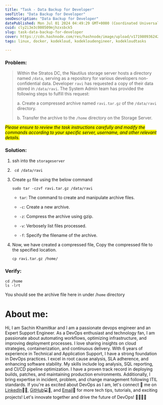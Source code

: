 ```yaml
---
title: "Task - Data Backup for Developer"
seoTitle: "Data Backup for Developer"
seoDescription: "Data Backup for Developer"
datePublished: Mon Jul 01 2024 04:49:29 GMT+0000 (Coordinated Universal Time)
cuid: cly2i3e3c000509mjhzxsbck5
slug: task-data-backup-for-developer
cover: https://cdn.hashnode.com/res/hashnode/image/upload/v1719809362424/1104793b-6cdc-42eb-a19f-cc3cd9332920.jpeg
tags: linux, docker, kodekloud, kodekloudengineer, kodekloudtasks

---
```


### Problem:

> Within the Stratos DC, the Nautilus storage server hosts a directory named `/data`, serving as a repository for various developers non-confidential data. Developer `ravi` has requested a copy of their data stored in `/data/ravi`. The System Admin team has provided the following steps to fulfill this request:
> 
> a. Create a compressed archive named `ravi.tar.gz` of the `/data/ravi` directory.
> 
> b. Transfer the archive to the `/home` directory on the Storage Server.

*<mark>Please ensure to review the task instructions carefully and modify the commands according to your specific server, username, and other relevant details.</mark>*

### Solution:

1. ssh into the `storageserver`
    
2. ```plaintext
    cd /data/ravi
    ```
    
3. Create `gz` file using the below command
    
    ```plaintext
    sudo tar -czvf ravi.tar.gz /data/ravi
    ```
    
    * `tar`: The command to create and manipulate archive files.
        
    * `-c`: Create a new archive.
        
    * `-z`: Compress the archive using gzip.
        
    * `-v`: Verbosely list files processed.
        
    * `-f`: Specify the filename of the archive.
        
4. Now, we have created a compressed file, Copy the compressed file to the specified location.
    
    ```plaintext
    cp ravi.tar.gz /home/
    ```
    

### Verify:

```plaintext
cd /home
ls -lrt
```

You should see the archive file here in under /`home` directory

# About me:

Hi, I am Sachin Khamitkar and I am a passionate devops engineer and an Expert Support Engineer. As a DevOps enthusiast and technology fan, I am passionate about automating workflows, optimizing infrastructure, and improving deployment processes. I love sharing insights on cloud strategies, containerization, and continuous delivery. With 6 years of experience in Technical and Application Support, I have a strong foundation in DevOps practices. I excel in root cause analysis, SLA adherence, and enhancing software stability. My skills include log analysis, SQL reporting, and CI/CD pipeline optimization. I have a proven track record in deploying builds, patches, and maintaining production environments. Additionally, I bring expertise in incident, problem, and change management following ITIL standards. If you're as excited about DevOps as I am, let's connect 🌟 me on [LinkedIn](https://www.linkedin.com/in/sachin-khamitkar)🔗💼, [GitHub](https://github.com/sachin-2-github)💻🔗, and [Email](mailto:sachin.bmp@gmail.com)📧 for more tech tips, tutorials, and exciting projects! Let's innovate together and drive the future of DevOps! 🚀👩‍💻💡